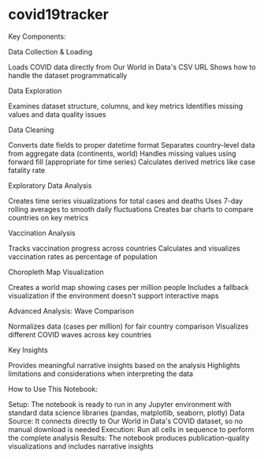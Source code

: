 # covid19tracker
Key Components:

Data Collection & Loading

Loads COVID data directly from Our World in Data's CSV URL
Shows how to handle the dataset programmatically


Data Exploration

Examines dataset structure, columns, and key metrics
Identifies missing values and data quality issues


Data Cleaning

Converts date fields to proper datetime format
Separates country-level data from aggregate data (continents, world)
Handles missing values using forward fill (appropriate for time series)
Calculates derived metrics like case fatality rate


Exploratory Data Analysis

Creates time series visualizations for total cases and deaths
Uses 7-day rolling averages to smooth daily fluctuations
Creates bar charts to compare countries on key metrics


Vaccination Analysis

Tracks vaccination progress across countries
Calculates and visualizes vaccination rates as percentage of population


Choropleth Map Visualization

Creates a world map showing cases per million people
Includes a fallback visualization if the environment doesn't support interactive maps


Advanced Analysis: Wave Comparison

Normalizes data (cases per million) for fair country comparison
Visualizes different COVID waves across key countries


Key Insights

Provides meaningful narrative insights based on the analysis
Highlights limitations and considerations when interpreting the data



How to Use This Notebook:

Setup: The notebook is ready to run in any Jupyter environment with standard data science libraries (pandas, matplotlib, seaborn, plotly)
Data Source: It connects directly to Our World in Data's COVID dataset, so no manual download is needed
Execution: Run all cells in sequence to perform the complete analysis
Results: The notebook produces publication-quality visualizations and includes narrative insights
